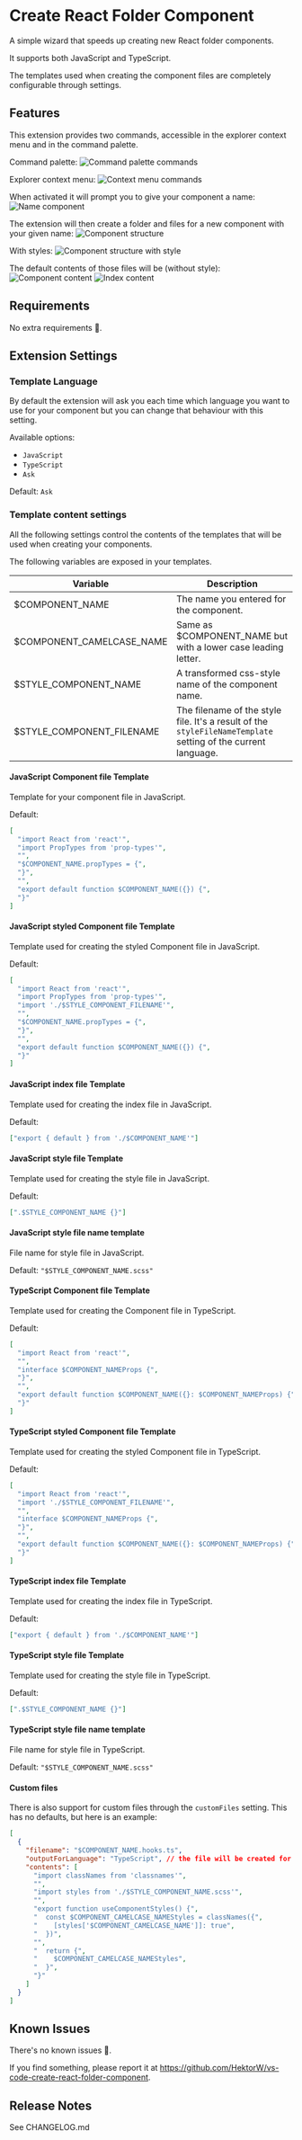 # Create React Folder Component

A simple wizard that speeds up creating new React folder components.

It supports both JavaScript and TypeScript.

The templates used when creating the component files are completely configurable through settings.

## Features

This extension provides two commands, accessible in the explorer context menu and in the command palette.

Command palette:
![Command palette commands](images/command-palette.png)

Explorer context menu:
![Context menu commands](images/context-menu.png)

When activated it will prompt you to give your component a name:
![Name component](images/name-component.png)

The extension will then create a folder and files for a new component with your given name:
![Component structure](images/created-component.png)

With styles:
![Component structure with style](images/created-styled-component.png)

The default contents of those files will be (without style):
![Component content](images/component-contents.png)
![Index content](images/index-contents.png)

## Requirements

No extra requirements 🎉.

## Extension Settings

### Template Language

By default the extension will ask you each time which language you want to use for your component but you can change that behaviour with this setting.

Available options:

- `JavaScript`
- `TypeScript`
- `Ask`

Default: `Ask`

### Template content settings

All the following settings control the contents of the templates that will be used when creating your components.

The following variables are exposed in your templates.

| Variable                   | Description                                                                                                   |
| -------------------------- | ------------------------------------------------------------------------------------------------------------- |
| \$COMPONENT_NAME           | The name you entered for the component.                                                                       |
| \$COMPONENT_CAMELCASE_NAME | Same as \$COMPONENT_NAME but with a lower case leading letter.                                                |
| \$STYLE_COMPONENT_NAME     | A transformed css-style name of the component name.                                                           |
| \$STYLE_COMPONENT_FILENAME | The filename of the style file. It's a result of the `styleFileNameTemplate` setting of the current language. |

#### JavaScript Component file Template

Template for your component file in JavaScript.

Default:

```json
[
  "import React from 'react'",
  "import PropTypes from 'prop-types'",
  "",
  "$COMPONENT_NAME.propTypes = {",
  "}",
  "",
  "export default function $COMPONENT_NAME({}) {",
  "}"
]
```

#### JavaScript styled Component file Template

Template used for creating the styled Component file in JavaScript.

Default:

```json
[
  "import React from 'react'",
  "import PropTypes from 'prop-types'",
  "import './$STYLE_COMPONENT_FILENAME'",
  "",
  "$COMPONENT_NAME.propTypes = {",
  "}",
  "",
  "export default function $COMPONENT_NAME({}) {",
  "}"
]
```

#### JavaScript index file Template

Template used for creating the index file in JavaScript.

Default:

```json
["export { default } from './$COMPONENT_NAME'"]
```

#### JavaScript style file Template

Template used for creating the style file in JavaScript.

Default:

```json
[".$STYLE_COMPONENT_NAME {}"]
```

#### JavaScript style file name template

File name for style file in JavaScript.

Default: `"$STYLE_COMPONENT_NAME.scss"`

#### TypeScript Component file Template

Template used for creating the Component file in TypeScript.

Default:

```json
[
  "import React from 'react'",
  "",
  "interface $COMPONENT_NAMEProps {",
  "}",
  "",
  "export default function $COMPONENT_NAME({}: $COMPONENT_NAMEProps) {",
  "}"
]
```

#### TypeScript styled Component file Template

Template used for creating the styled Component file in TypeScript.

Default:

```json
[
  "import React from 'react'",
  "import './$STYLE_COMPONENT_FILENAME'",
  "",
  "interface $COMPONENT_NAMEProps {",
  "}",
  "",
  "export default function $COMPONENT_NAME({}: $COMPONENT_NAMEProps) {",
  "}"
]
```

#### TypeScript index file Template

Template used for creating the index file in TypeScript.

Default:

```json
["export { default } from './$COMPONENT_NAME'"]
```

#### TypeScript style file Template

Template used for creating the style file in TypeScript.

Default:

```json
[".$STYLE_COMPONENT_NAME {}"]
```

#### TypeScript style file name template

File name for style file in TypeScript.

Default: `"$STYLE_COMPONENT_NAME.scss"`

#### Custom files

There is also support for custom files through the `customFiles` setting. This has no defaults, but here is an example:

```json
[
  {
    "filename": "$COMPONENT_NAME.hooks.ts",
    "outputForLanguage": "TypeScript", // the file will be created for both JS and TS if left 'undefined'
    "contents": [
      "import classNames from 'classnames'",
      "",
      "import styles from './$STYLE_COMPONENT_NAME.scss'",
      "",
      "export function useComponentStyles() {",
      "  const $COMPONENT_CAMELCASE_NAMEStyles = classNames({",
      "    [styles['$COMPONENT_CAMELCASE_NAME']]: true",
      "  })",
      "",
      "  return {",
      "    $COMPONENT_CAMELCASE_NAMEStyles",
      "  }",
      "}"
    ]
  }
]
```

## Known Issues

There's no known issues 🐞.

If you find something, please report it at https://github.com/HektorW/vs-code-create-react-folder-component.

## Release Notes

See CHANGELOG.md
